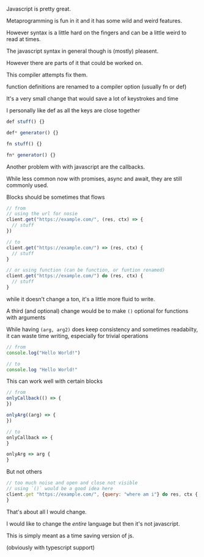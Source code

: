Javascript is pretty great.

Metaprogramming is fun in it and it has some wild and weird features.

However syntax is a little hard on the fingers and can be a little weird to read at times.

The javascript syntax in general though is (mostly) pleasent.

However there are parts of it that could be worked on.

This compiler attempts fix them.

function definitions are renamed to a compiler option (usually fn or def)

It's a very small change that would save a lot of keystrokes and time

I personally like def as all the keys are close together
```js
def stuff() {}

def* generator() {}

fn stuff() {}

fn* generator() {}
```

Another problem with with javascript are the callbacks.

While less common now with promises, async and await, they are still commonly used.

Blocks should be sometimes that flows
```js
// from
// using the url for nosie
client.get("https://example.com/", (res, ctx) => {
  // stuff
})

// to
client.get("https://example.com/") => (res, ctx) {
  // stuff
}

// or using function (can be function, or funtion renamed)
client.get("https://example.com/") do (res, ctx) {
  // stuff
}
```

while it doesn't change a ton, it's a little more fluid to write.

A third (and optional) change would be to make `()` optional for functions with arguments

While having `(arg, arg2)` does keep consistency and sometimes readabilty, it can waste time writing, especially for trivial operations

```js
// from
console.log("Hello World!")

// to
console.log "Hello World!"
```

This can work well with certain blocks
```js
// from
onlyCallback(() => {
})

onlyArg((arg) => {
})

// to 
onlyCallback => {
}

onlyArg => arg {
}
```

But not others
```js
// too much noise and open and close not visible
// using `()` would be a good idea here
client.get "https://example.com/", {query: "where am i"} do res, ctx {
}
```

That's about all I would change.

I would like to change the *entire* language but then it's not javascript.

This is simply meant as a time saving version of js.

(obviously with typescript support)
